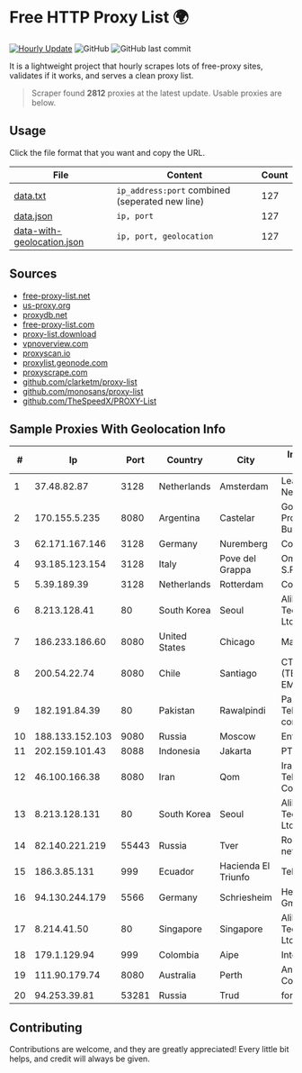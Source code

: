 
# Free HTTP Proxy List 🌍

[![Hourly Update](https://github.com/mertguvencli/http-proxy-list/actions/workflows/main.yml/badge.svg?branch=main)](https://github.com/mertguvencli/http-proxy-list/actions/workflows/main.yml)
![GitHub](https://img.shields.io/github/license/mertguvencli/http-proxy-list)
![GitHub last commit](https://img.shields.io/github/last-commit/mertguvencli/http-proxy-list)

It is a lightweight project that hourly scrapes lots of free-proxy sites, validates if it works, and serves a clean proxy list.


> Scraper found **2812** proxies at the latest update. Usable proxies are below.

## Usage

Click the file format that you want and copy the URL.


|File|Content|Count|
|----|-------|-----|
|[data.txt](https://raw.githubusercontent.com/mertguvencli/http-proxy-list/main/proxy-list/data.txt)|`ip_address:port` combined (seperated new line)|127|
|[data.json](https://raw.githubusercontent.com/mertguvencli/http-proxy-list/main/proxy-list/data.json)|`ip, port`|127|
|[data-with-geolocation.json](https://raw.githubusercontent.com/mertguvencli/http-proxy-list/main/proxy-list/data-with-geolocation.json)|`ip, port, geolocation`|127|

## Sources

* [free-proxy-list.net](https://free-proxy-list.net)
* [us-proxy.org](https://www.us-proxy.org)
* [proxydb.net](http://proxydb.net)
* [free-proxy-list.com](https://free-proxy-list.com/?page=&port=&type%5B%5D=http&type%5B%5D=https&up_time=0&search=Search)
* [proxy-list.download](https://www.proxy-list.download/HTTP)
* [vpnoverview.com](https://vpnoverview.com/privacy/anonymous-browsing/free-proxy-servers)
* [proxyscan.io](https://www.proxyscan.io)
* [proxylist.geonode.com](https://proxylist.geonode.com/api/proxy-list?limit=300&page=1&sort_by=lastChecked&sort_type=desc&protocols=http,https)
* [proxyscrape.com](https://api.proxyscrape.com/v2/?request=displayproxies&protocol=http&timeout=10000&country=all&ssl=all&anonymity=all)
* [github.com/clarketm/proxy-list](https://raw.githubusercontent.com/clarketm/proxy-list/master/proxy-list-raw.txt)
* [github.com/monosans/proxy-list](https://raw.githubusercontent.com/monosans/proxy-list/main/proxies/http.txt)
* [github.com/TheSpeedX/PROXY-List](https://raw.githubusercontent.com/TheSpeedX/PROXY-List/master/http.txt)


## Sample Proxies With Geolocation Info

|#|Ip|Port|Country|City|Internet Service Provider|
|-|--|----|-------|----|-------------------------|
|1|37.48.82.87|3128|Netherlands|Amsterdam|LeaseWeb Netherlands B.V.|
|2|170.155.5.235|8080|Argentina|Castelar|Gobernacion de la Provincia de Buenos Aires|
|3|62.171.167.146|3128|Germany|Nuremberg|Contabo GmbH|
|4|93.185.123.154|3128|Italy|Pove del Grappa|Omegacom S.R.L.S.|
|5|5.39.189.39|3128|Netherlands|Rotterdam|ColoCenter b.v.|
|6|8.213.128.41|80|South Korea|Seoul|Alibaba (US) Technology Co., Ltd.|
|7|186.233.186.60|8080|United States|Chicago|Maxihost LTDA|
|8|200.54.22.74|8080|Chile|Santiago|CTC. CORP S.A. (TELEFONICA EMPRESAS)|
|9|182.191.84.39|80|Pakistan|Rawalpindi|Pakistan Telecommuication company limited|
|10|188.133.152.103|9080|Russia|Moscow|Enforta-MSK|
|11|202.159.101.43|8088|Indonesia|Jakarta|PT IndoInternet|
|12|46.100.166.38|8080|Iran|Qom|Iran Telecommunication Company PJS|
|13|8.213.128.131|80|South Korea|Seoul|Alibaba (US) Technology Co., Ltd.|
|14|82.140.221.219|55443|Russia|Tver|Rostelecom networks|
|15|186.3.85.131|999|Ecuador|Hacienda El Triunfo|Telconet S.A|
|16|94.130.244.179|5566|Germany|Schriesheim|Hetzner Online GmbH|
|17|8.214.41.50|80|Singapore|Singapore|Alibaba (US) Technology Co., Ltd.|
|18|179.1.129.94|999|Colombia|Aipe|Internexa S.a. E.S.P|
|19|111.90.179.74|8080|Australia|Perth|Angkor Data Communication|
|20|94.253.39.81|53281|Russia|Trud|for Flex Ltd|



## Contributing

Contributions are welcome, and they are greatly appreciated! Every
little bit helps, and credit will always be given.

